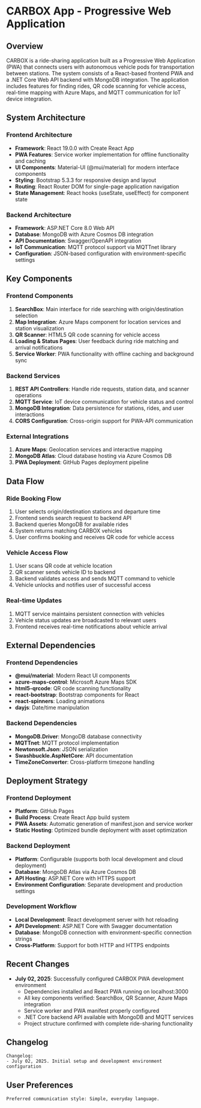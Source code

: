 # CARBOX App - Progressive Web Application

## Overview

CARBOX is a ride-sharing application built as a Progressive Web Application (PWA) that connects users with autonomous vehicle pods for transportation between stations. The system consists of a React-based frontend PWA and a .NET Core Web API backend with MongoDB integration. The application includes features for finding rides, QR code scanning for vehicle access, real-time mapping with Azure Maps, and MQTT communication for IoT device integration.

## System Architecture

### Frontend Architecture
- **Framework**: React 19.0.0 with Create React App
- **PWA Features**: Service worker implementation for offline functionality and caching
- **UI Components**: Material-UI (@mui/material) for modern interface components
- **Styling**: Bootstrap 5.3.3 for responsive design and layout
- **Routing**: React Router DOM for single-page application navigation
- **State Management**: React hooks (useState, useEffect) for component state

### Backend Architecture
- **Framework**: ASP.NET Core 8.0 Web API
- **Database**: MongoDB with Azure Cosmos DB integration
- **API Documentation**: Swagger/OpenAPI integration
- **IoT Communication**: MQTT protocol support via MQTTnet library
- **Configuration**: JSON-based configuration with environment-specific settings

## Key Components

### Frontend Components
1. **SearchBox**: Main interface for ride searching with origin/destination selection
2. **Map Integration**: Azure Maps component for location services and station visualization
3. **QR Scanner**: HTML5 QR code scanning for vehicle access
4. **Loading & Status Pages**: User feedback during ride matching and arrival notifications
5. **Service Worker**: PWA functionality with offline caching and background sync

### Backend Services
1. **REST API Controllers**: Handle ride requests, station data, and scanner operations
2. **MQTT Service**: IoT device communication for vehicle status and control
3. **MongoDB Integration**: Data persistence for stations, rides, and user interactions
4. **CORS Configuration**: Cross-origin support for PWA-API communication

### External Integrations
1. **Azure Maps**: Geolocation services and interactive mapping
2. **MongoDB Atlas**: Cloud database hosting via Azure Cosmos DB
3. **PWA Deployment**: GitHub Pages deployment pipeline

## Data Flow

### Ride Booking Flow
1. User selects origin/destination stations and departure time
2. Frontend sends search request to backend API
3. Backend queries MongoDB for available rides
4. System returns matching CARBOX vehicles
5. User confirms booking and receives QR code for vehicle access

### Vehicle Access Flow
1. User scans QR code at vehicle location
2. QR scanner sends vehicle ID to backend
3. Backend validates access and sends MQTT command to vehicle
4. Vehicle unlocks and notifies user of successful access

### Real-time Updates
1. MQTT service maintains persistent connection with vehicles
2. Vehicle status updates are broadcasted to relevant users
3. Frontend receives real-time notifications about vehicle arrival

## External Dependencies

### Frontend Dependencies
- **@mui/material**: Modern React UI components
- **azure-maps-control**: Microsoft Azure Maps SDK
- **html5-qrcode**: QR code scanning functionality
- **react-bootstrap**: Bootstrap components for React
- **react-spinners**: Loading animations
- **dayjs**: Date/time manipulation

### Backend Dependencies
- **MongoDB.Driver**: MongoDB database connectivity
- **MQTTnet**: MQTT protocol implementation
- **Newtonsoft.Json**: JSON serialization
- **Swashbuckle.AspNetCore**: API documentation
- **TimeZoneConverter**: Cross-platform timezone handling

## Deployment Strategy

### Frontend Deployment
- **Platform**: GitHub Pages
- **Build Process**: Create React App build system
- **PWA Assets**: Automatic generation of manifest.json and service worker
- **Static Hosting**: Optimized bundle deployment with asset optimization

### Backend Deployment
- **Platform**: Configurable (supports both local development and cloud deployment)
- **Database**: MongoDB Atlas via Azure Cosmos DB
- **API Hosting**: ASP.NET Core with HTTPS support
- **Environment Configuration**: Separate development and production settings

### Development Workflow
- **Local Development**: React development server with hot reloading
- **API Development**: ASP.NET Core with Swagger documentation
- **Database**: MongoDB connection with environment-specific connection strings
- **Cross-Platform**: Support for both HTTP and HTTPS endpoints

## Recent Changes

- **July 02, 2025**: Successfully configured CARBOX PWA development environment
  - Dependencies installed and React PWA running on localhost:3000
  - All key components verified: SearchBox, QR Scanner, Azure Maps integration
  - Service worker and PWA manifest properly configured
  - .NET Core backend API available with MongoDB and MQTT services
  - Project structure confirmed with complete ride-sharing functionality

## Changelog

```
Changelog:
- July 02, 2025. Initial setup and development environment configuration
```

## User Preferences

```
Preferred communication style: Simple, everyday language.
```